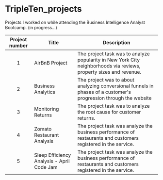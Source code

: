 # TripleTen_projects
Projects I worked on while attending the Business Intelligence Analyst Bootcamp. (in progress...)


| Project number | Title | Description |
| :-----------: | ----------- |----------- |
| 1 | AirBnB Project| The project task was to analyze popularity in New York City neighborhoods via reviews, property sizes and revenue. |
| 2 | Business Analytics | The project was to about analyzing conversional funnels in phases of a customer's progression through the website |
| 3 | Monitoring Returns | The project task was to analyze the root cause for customer returns. | 
| 4 | Zomato Restaurant Analysis | The project task was analyze the business performance of restaurants and customers registered in the service. | 
| 5 | Sleep Efficiency Analysis - April Code Jam | The project task was analyze the business performance of restaurants and customers registered in the service. | 

